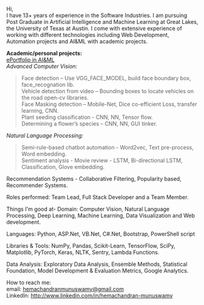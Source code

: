 
Hi,
</br>I have 13+ years of experience in the Software Industries. I am pursuing Post Graduate in Artificial Intelligence and Machine Learning at Great Lakes, the University of Texas at Austin. I come with extensive experience of working with different technologies including Web Development, Automation projects and AI&ML with academic projects.

 **Academic/personal projects:**</br> 
[ePortfolio in AI&ML](https://eportfolio.greatlearning.in/hemachandran-munuswamy)</br>
_Advanced Computer Vision:_
 
> Face detection – Use VGG_FACE_MODEL, build face boundary box, face_recognation lib. </br>
>  Vehicle detection from video – Bounding boxes to locate vehicles on the road open-cv libraries. </br>
>  Face Masking detection – Mobile-Net, Dice co-efficient Loss, transfer learning, CNN. </br>
>  Plant seeding classification - CNN, NN, Tensor flow. </br>
>  Determining a flower’s species – CNN, NN, GUI tinker. </br>

_Natural Language Processing:_

> Semi-rule-based chatbot automation - Word2vec, Text pre-process, Word embedding. </br>
> Sentiment analysis - Movie review - LSTM, Bi-directional LSTM, Classification, Glove embedding. </br>

Recommendation Systems - Collaborative Filtering, Popularity based, Recommender Systems.

Roles performed: Team Lead, Full Stack Developer and a Team Member.

Things I'm good at-
Domain: Computer Vision, Natural Language Processing, Deep Learning, Machine Learning, Data Visualization and Web development.

Languages: Python, ASP.Net, VB.Net, C#.Net, Bootstrap, PowerShell script

Libraries & Tools: NumPy, Pandas, Scikit-Learn, TensorFlow, SciPy, Matplotlib, PyTorch, Keras, NLTK, Sentry, Lambda Functions.

Data Analysis: Exploratory Data Analysis, Ensemble Methods, Statistical Foundation, Model Development & Evaluation Metrics, Google Analytics.

How to reach me:
</br>
email: hemachandranmunuswamy@gmail.com
</br>
LinkedIn: http://www.linkedin.com/in/hemachandran-munuswamy

